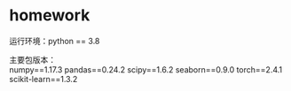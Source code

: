 # homework
运行环境：python == 3.8  

主要包版本：  
numpy==1.17.3
pandas==0.24.2
scipy==1.6.2
seaborn==0.9.0
torch==2.4.1
scikit-learn==1.3.2
